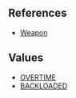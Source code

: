 ## References
  * [Weapon](VanillaWeapon.md)

## Values
  * [OVERTIME](VanillaOVERTIME.md)
  * [BACKLOADED](VanillaBACKLOADED.md)